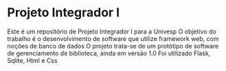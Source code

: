 # Projeto Integrador I
 Este é um repositório de Projeto Integrador I para a Univesp
 O objetivo do trabalho é o desenvolvimento de software que utilize framework web, com noções de banco de dados
 O projeto trata-se de um protótipo de software de gerenciamento de biblioteca, ainda em versão 1.0
 Foi utilizado Flask, Sqlite, Html e Css 
 
